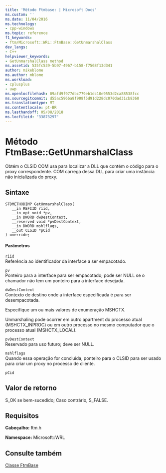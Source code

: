 ```yaml
---
title: 'Método Ftmbase: | Microsoft Docs'
ms.custom: ''
ms.date: 11/04/2016
ms.technology:
- cpp-windows
ms.topic: reference
f1_keywords:
- ftm/Microsoft::WRL::FtmBase::GetUnmarshalClass
dev_langs:
- C++
helpviewer_keywords:
- GetUnmarshalClass method
ms.assetid: 535fc539-5b97-4967-b158-f7568f13d341
author: mikeblome
ms.author: mblome
ms.workload:
- cplusplus
- uwp
ms.openlocfilehash: 09afd9f977dbc779eb1dc10e9553d2ca88538fcc
ms.sourcegitcommit: d55ac596ba8f908f5d91d228dc070dad31cb8360
ms.translationtype: MT
ms.contentlocale: pt-BR
ms.lasthandoff: 05/08/2018
ms.locfileid: "33873297"
---
```

# <a name="ftmbasegetunmarshalclass-method"></a>Método FtmBase::GetUnmarshalClass
Obtém o CLSID COM usa para localizar a DLL que contém o código para o proxy correspondente. COM carrega dessa DLL para criar uma instância não inicializada do proxy.  
  
## <a name="syntax"></a>Sintaxe  
  
```  
STDMETHODIMP GetUnmarshalClass(  
   __in REFIID riid,  
   __in_opt void *pv,  
   __in DWORD dwDestContext,  
   __reserved void *pvDestContext,  
   __in DWORD mshlflags,  
   __out CLSID *pCid  
) override;  
```  
  
#### <a name="parameters"></a>Parâmetros  
 `riid`  
 Referência ao identificador da interface a ser empacotado.  
  
 `pv`  
 Ponteiro para a interface para ser empacotado; pode ser NULL se o chamador não tem um ponteiro para a interface desejada.  
  
 `dwDestContext`  
 Contexto de destino onde a interface especificada é para ser desempacotada.  
  
 Especifique um ou mais valores de enumeração MSHCTX.  
  
 Unmarshaling pode ocorrer em outro apartment do processo atual (MSHCTX_INPROC) ou em outro processo no mesmo computador que o processo atual (MSHCTX_LOCAL).  
  
 `pvDestContext`  
 Reservado para uso futuro; deve ser NULL.  
  
 `mshlflags`  
 Quando essa operação for concluída, ponteiro para o CLSID para ser usado para criar um proxy no processo de cliente.  
  
 `pCid`  
  
## <a name="return-value"></a>Valor de retorno  
 S_OK se bem-sucedido; Caso contrário, S_FALSE.  
  
## <a name="requirements"></a>Requisitos  
 **Cabeçalho:** ftm.h  
  
 **Namespace:** Microsoft::WRL  
  
## <a name="see-also"></a>Consulte também  
 [Classe FtmBase](../windows/ftmbase-class.md)